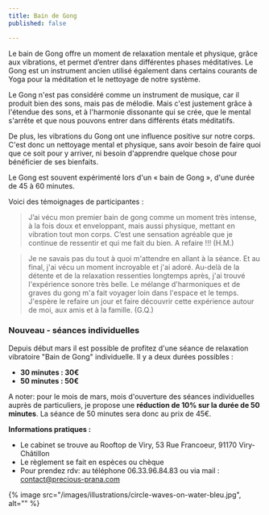 ```yaml
---
title: Bain de Gong
published: false

---
```

Le bain de Gong offre un moment de relaxation mentale et physique, grâce aux vibrations, et permet d’entrer dans différentes phases méditatives. Le Gong est un instrument ancien utilisé également dans certains courants de Yoga pour la méditation et le nettoyage de notre système.

Le Gong n'est pas considéré comme un instrument de musique, car il produit bien des sons, mais pas de mélodie. Mais c'est justement grâce à l'étendue des sons, et à l'harmonie dissonante qui se crée, que le mental s'arrête et que nous pouvons entrer dans différents états méditatifs.

De plus, les vibrations du Gong ont une influence positive sur notre corps. C'est donc un nettoyage mental et physique, sans avoir besoin de faire quoi que ce soit pour y arriver, ni besoin d'apprendre quelque chose pour bénéficier de ses bienfaits.

Le Gong est souvent expérimenté lors d'un « bain de Gong », d'une durée de 45 à 60 minutes.

Voici des témoignages de participantes :

> J’ai vécu mon premier bain de gong comme un moment très intense, à la fois doux et enveloppant, mais aussi physique, mettant en vibration tout mon corps. C’est une sensation agréable que je continue de ressentir et qui me fait du bien. A refaire !!! (H.M.)

> Je ne savais pas du tout à quoi m'attendre en allant à la séance. Et au final, j'ai vécu un moment incroyable et j'ai adoré. Au-delà de la détente et de la relaxation ressenties longtemps après, j'ai trouvé l'expérience sonore très belle. Le mélange d'harmoniques et de graves du gong m'a fait voyager loin dans l'espace et le temps. J'espère le refaire un jour et faire découvrir cette expérience autour de moi, aux amis et à la famille. (G.Q.)

### Nouveau - séances individuelles

Depuis début mars il est possible de profitez d'une séance de relaxation vibratoire "Bain de Gong" individuelle. Il y a deux durées possibles :

* **30 minutes : 30€**
* **50 minutes : 50€**

A noter: pour le mois de mars, mois d'ouverture des séances individuelles auprès de particuliers, je propose une **réduction de 10% sur la durée de 50 minutes**. La séance de 50 minutes sera donc au prix de 45€.

**Informations pratiques :**

* Le cabinet se trouve au Rooftop de Viry, 53 Rue Francoeur, 91170 Viry-Châtillon
* Le règlement se fait en espèces ou chèque
* Pour prendez rdv: au téléphone 06.33.96.84.83 ou via mail : contact@precious-prana.com

{% image src="/images/illustrations/circle-waves-on-water-bleu.jpg", alt="" %}